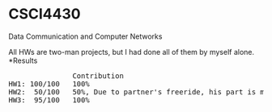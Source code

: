# CSCI4430
Data Communication and Computer Networks

All HWs are two-man projects, but I had done all of them by myself alone.
*Results
<pre>
               Contribution
HW1: 100/100   100%
HW2:  50/100   50%, Due to partner's freeride, his part is missing.
HW3:  95/100   100%
</pre>
